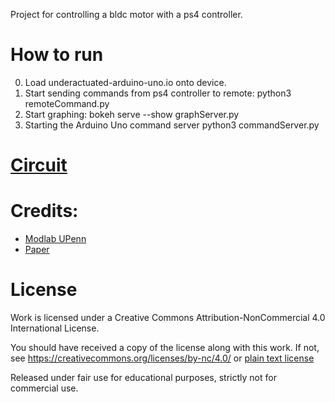 Project for controlling a bldc motor with a ps4 controller.

# How to run

0. Load underactuated-arduino-uno.io onto device.
1. Start sending commands from ps4 controller to remote: python3 remoteCommand.py
2. Start graphing: bokeh serve --show graphServer.py 
3. Starting the Arduino Uno command server python3 commandServer.py

# [Circuit](https://github.com/kaepek/sbldc-smt)

# Credits:

- [Modlab UPenn](https://www.modlabupenn.org/underactuated-rotor/)
- [Paper](https://www.modlabupenn.org/wp-content/uploads/paulos_an_underactuated_propeller_IROS_2013.pdf)

# License

Work is licensed under a
Creative Commons Attribution-NonCommercial 4.0 International License.

You should have received a copy of the license along with this
work. If not, see <https://creativecommons.org/licenses/by-nc/4.0/> or [plain text license](https://creativecommons.org/licenses/by-nc/4.0/legalcode.txt)

Released under fair use for educational purposes, strictly not for commercial use.